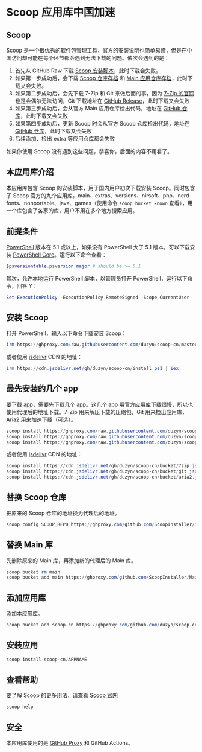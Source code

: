 # Scoop 应用库中国加速

## Scoop

Scoop 是一个很优秀的软件包管理工具，官方的安装说明也简单易懂，但是在中国访问却可能在每个环节都会遇到无法下载的问题。依次会遇到的是：

1. 首先从 GitHub Raw 下载 [Scoop 安装脚本](https://raw.githubusercontent.com/duzyn/wood/master/install.ps1)，此时下载会失败。
2. 如果第一步成功后，会下载 [Scoop 仓库存档](https://github.com/ScoopInstaller/Scoop/archive/master.zip) 和 [Main 应用仓库存档](https://github.com/ScoopInstaller/Main/archive/master.zip)，此时下载又会失败。
3. 如果第二步成功后，会先下载 7-Zip 和 Git 来做后面的事，因为 [7-Zip 的官网](https://www.7-zip.org/) 也是会偶尔无法访问，Git 下载地址在 [GitHub Release](https://github.com/git-for-windows/git/releases)，此时下载又会失败
4. 如果第三步成功后，会从官方 Main 应用仓库检出代码，地址在 [GitHub 仓库](https://github.com/ScoopInstaller/Main)，此时下载又会失败
5. 如果第四步成功后，更新 Scoop 时会从官方 Scoop 仓库检出代码，地址在 [GitHub 仓库](https://github.com/ScoopInstaller/Scoop/)，此时下载又会失败
6. 后续添加、检出 extra 等应用仓库都会失败

如果你使用 Scoop 没有遇到这些问题，恭喜你，后面的内容不用看了。

## 本应用库介绍

本应用库包含 Scoop 的安装脚本，用于国内用户初次下载安装 Scoop。同时包含了 Scoop 官方的九个应用库，main、extras、versions、nirsoft、php、nerd-fonts、nonportable、java、games（使用命令 `scoop bucket known` 查看），用一个库包含了各家的库，用户不用在多个地方搜索应用。

## 前提条件

[PowerShell](https://learn.microsoft.com/zh-cn/powershell/) 版本在 5.1 或以上，如果没有 PowerShell 大于 5.1 版本，可以下载安装 [PowerShell Core](https://github.com/PowerShell/PowerShell)。运行以下命令查看：

```powershell
$psversiontable.psversion.major # should be >= 5.1
```

其次，允许本地运行 PowerShell 脚本，以管理员打开 PowerShell，运行以下命令，回答 Y：
  
```powershell
Set-ExecutionPolicy -ExecutionPolicy RemoteSigned -Scope CurrentUser
```

## 安装 Scoop

打开 PowerShell，输入以下命令下载安装 Scoop：

```powershell
irm https://ghproxy.com/raw.githubusercontent.com/duzyn/scoop-cn/master/install.ps1 | iex
```

或者使用 [jsdelivr](https://www.jsdelivr.com/) CDN 的地址：

```powershell
irm https://cdn.jsdelivr.net/gh/duzyn/scoop-cn/install.ps1 | iex
```

## 最先安装的几个 app

要下载 app，需要先下载几个 app。这几个 app 用官方应用库下载很慢，所以也使用代理后的地址下载。7-Zip 用来解压下载的压缩包，Git 用来检出应用库，Aria2 用来加速下载（可选）。

```powershell
scoop install https://ghproxy.com/raw.githubusercontent.com/duzyn/scoop-cn/master/bucket/7zip.json
scoop install https://ghproxy.com/raw.githubusercontent.com/duzyn/scoop-cn/master/bucket/git.json
scoop install https://ghproxy.com/raw.githubusercontent.com/duzyn/scoop-cn/master/bucket/aria2.json
```

或者使用 [jsdelivr](https://www.jsdelivr.com/) CDN 的地址：

```powershell
scoop install https://cdn.jsdelivr.net/gh/duzyn/scoop-cn/bucket/7zip.json
scoop install https://cdn.jsdelivr.net/gh/duzyn/scoop-cn/bucket/git.json
scoop install https://cdn.jsdelivr.net/gh/duzyn/scoop-cn/bucket/aria2.json
```

## 替换 Scoop 仓库

把原来的 Scoop 仓库的地址换为代理后的地址。

```powershell
scoop config SCOOP_REPO https://ghproxy.com/github.com/ScoopInstaller/Scoop
```

## 替换 Main 库

先删除原来的 Main 库，再添加新的代理后的 Main 库。

```powershell
scoop bucket rm main
scoop bucket add main https://ghproxy.com/github.com/ScoopInstaller/Main
```

## 添加应用库

添加本应用库。

```powershell
scoop bucket add scoop-cn https://ghproxy.com/github.com/duzyn/scoop-cn
```

## 安装应用

```powershell
scoop install scoop-cn/APPNAME
```

## 查看帮助

要了解 Scoop 的更多用法，请查看 [Scoop 官网](https://scoop.sh/)

```powershell
scoop help
```

## 安全

本应用库使用的是 [GitHub Proxy](https://ghproxy.com/) 和 GitHub Actions。
